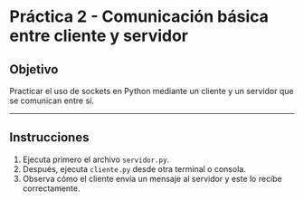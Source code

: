 # Práctica 2 - Comunicación básica entre cliente y servidor

## Objetivo

Practicar el uso de sockets en Python mediante un cliente y un servidor que se comunican entre sí.

---

## Instrucciones

1. Ejecuta primero el archivo `servidor.py`.
2. Después, ejecuta `cliente.py` desde otra terminal o consola.
3. Observa cómo el cliente envía un mensaje al servidor y este lo recibe correctamente.